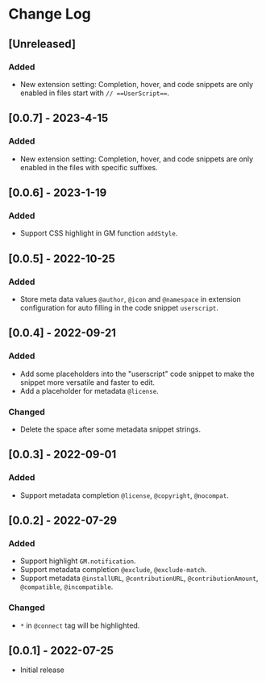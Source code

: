 # Change Log

## [Unreleased]

### Added

- New extension setting: Completion, hover, and code snippets are only enabled in files start with `// ==UserScript==`.

## [0.0.7] - 2023-4-15

### Added

- New extension setting: Completion, hover, and code snippets are only enabled in the files with specific suffixes.

## [0.0.6] - 2023-1-19

### Added

- Support CSS highlight in GM function `addStyle`.

## [0.0.5] - 2022-10-25

### Added

- Store meta data values `@author`, `@icon` and `@namespace` in extension configuration for auto filling in the code snippet `userscript`.

## [0.0.4] - 2022-09-21

### Added

- Add some placeholders into the "userscript" code snippet to make the snippet more versatile and faster to edit.
- Add a placeholder for metadata `@license`.

### Changed

- Delete the space after some metadata snippet strings.

## [0.0.3] - 2022-09-01

### Added

- Support metadata completion `@license`, `@copyright`, `@nocompat`.

## [0.0.2] - 2022-07-29

### Added

- Support highlight `GM.notification`.
- Support metadata completion `@exclude`, `@exclude-match`.
- Support metadata `@installURL`, `@contributionURL`, `@contributionAmount`, `@compatible`, `@incompatible`.

### Changed

- `*` in `@connect` tag will be highlighted.

## [0.0.1] - 2022-07-25

- Initial release
